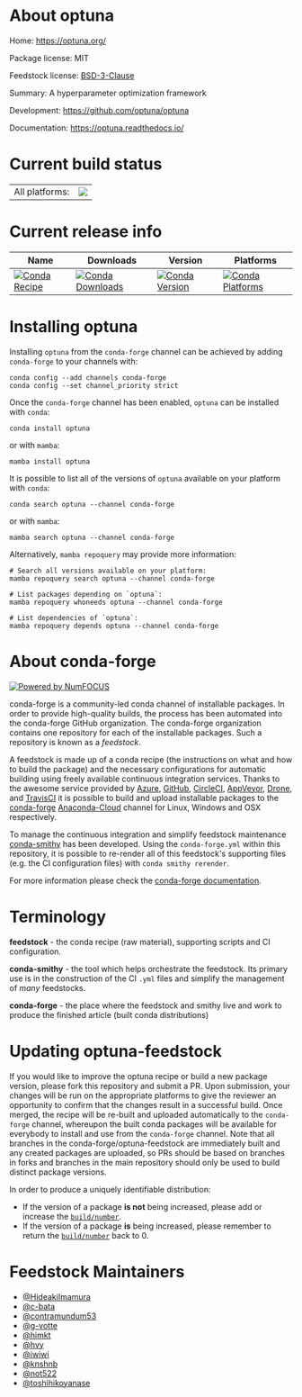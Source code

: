 About optuna
============

Home: https://optuna.org/

Package license: MIT

Feedstock license: [BSD-3-Clause](https://github.com/conda-forge/optuna-feedstock/blob/main/LICENSE.txt)

Summary: A hyperparameter optimization framework

Development: https://github.com/optuna/optuna

Documentation: https://optuna.readthedocs.io/

Current build status
====================


<table><tr><td>All platforms:</td>
    <td>
      <a href="https://dev.azure.com/conda-forge/feedstock-builds/_build/latest?definitionId=8392&branchName=main">
        <img src="https://dev.azure.com/conda-forge/feedstock-builds/_apis/build/status/optuna-feedstock?branchName=main">
      </a>
    </td>
  </tr>
</table>

Current release info
====================

| Name | Downloads | Version | Platforms |
| --- | --- | --- | --- |
| [![Conda Recipe](https://img.shields.io/badge/recipe-optuna-green.svg)](https://anaconda.org/conda-forge/optuna) | [![Conda Downloads](https://img.shields.io/conda/dn/conda-forge/optuna.svg)](https://anaconda.org/conda-forge/optuna) | [![Conda Version](https://img.shields.io/conda/vn/conda-forge/optuna.svg)](https://anaconda.org/conda-forge/optuna) | [![Conda Platforms](https://img.shields.io/conda/pn/conda-forge/optuna.svg)](https://anaconda.org/conda-forge/optuna) |

Installing optuna
=================

Installing `optuna` from the `conda-forge` channel can be achieved by adding `conda-forge` to your channels with:

```
conda config --add channels conda-forge
conda config --set channel_priority strict
```

Once the `conda-forge` channel has been enabled, `optuna` can be installed with `conda`:

```
conda install optuna
```

or with `mamba`:

```
mamba install optuna
```

It is possible to list all of the versions of `optuna` available on your platform with `conda`:

```
conda search optuna --channel conda-forge
```

or with `mamba`:

```
mamba search optuna --channel conda-forge
```

Alternatively, `mamba repoquery` may provide more information:

```
# Search all versions available on your platform:
mamba repoquery search optuna --channel conda-forge

# List packages depending on `optuna`:
mamba repoquery whoneeds optuna --channel conda-forge

# List dependencies of `optuna`:
mamba repoquery depends optuna --channel conda-forge
```


About conda-forge
=================

[![Powered by NumFOCUS](https://img.shields.io/badge/powered%20by-NumFOCUS-orange.svg?style=flat&colorA=E1523D&colorB=007D8A)](https://numfocus.org)

conda-forge is a community-led conda channel of installable packages.
In order to provide high-quality builds, the process has been automated into the
conda-forge GitHub organization. The conda-forge organization contains one repository
for each of the installable packages. Such a repository is known as a *feedstock*.

A feedstock is made up of a conda recipe (the instructions on what and how to build
the package) and the necessary configurations for automatic building using freely
available continuous integration services. Thanks to the awesome service provided by
[Azure](https://azure.microsoft.com/en-us/services/devops/), [GitHub](https://github.com/),
[CircleCI](https://circleci.com/), [AppVeyor](https://www.appveyor.com/),
[Drone](https://cloud.drone.io/welcome), and [TravisCI](https://travis-ci.com/)
it is possible to build and upload installable packages to the
[conda-forge](https://anaconda.org/conda-forge) [Anaconda-Cloud](https://anaconda.org/)
channel for Linux, Windows and OSX respectively.

To manage the continuous integration and simplify feedstock maintenance
[conda-smithy](https://github.com/conda-forge/conda-smithy) has been developed.
Using the ``conda-forge.yml`` within this repository, it is possible to re-render all of
this feedstock's supporting files (e.g. the CI configuration files) with ``conda smithy rerender``.

For more information please check the [conda-forge documentation](https://conda-forge.org/docs/).

Terminology
===========

**feedstock** - the conda recipe (raw material), supporting scripts and CI configuration.

**conda-smithy** - the tool which helps orchestrate the feedstock.
                   Its primary use is in the construction of the CI ``.yml`` files
                   and simplify the management of *many* feedstocks.

**conda-forge** - the place where the feedstock and smithy live and work to
                  produce the finished article (built conda distributions)


Updating optuna-feedstock
=========================

If you would like to improve the optuna recipe or build a new
package version, please fork this repository and submit a PR. Upon submission,
your changes will be run on the appropriate platforms to give the reviewer an
opportunity to confirm that the changes result in a successful build. Once
merged, the recipe will be re-built and uploaded automatically to the
`conda-forge` channel, whereupon the built conda packages will be available for
everybody to install and use from the `conda-forge` channel.
Note that all branches in the conda-forge/optuna-feedstock are
immediately built and any created packages are uploaded, so PRs should be based
on branches in forks and branches in the main repository should only be used to
build distinct package versions.

In order to produce a uniquely identifiable distribution:
 * If the version of a package **is not** being increased, please add or increase
   the [``build/number``](https://docs.conda.io/projects/conda-build/en/latest/resources/define-metadata.html#build-number-and-string).
 * If the version of a package **is** being increased, please remember to return
   the [``build/number``](https://docs.conda.io/projects/conda-build/en/latest/resources/define-metadata.html#build-number-and-string)
   back to 0.

Feedstock Maintainers
=====================

* [@HideakiImamura](https://github.com/HideakiImamura/)
* [@c-bata](https://github.com/c-bata/)
* [@contramundum53](https://github.com/contramundum53/)
* [@g-votte](https://github.com/g-votte/)
* [@himkt](https://github.com/himkt/)
* [@hvy](https://github.com/hvy/)
* [@iwiwi](https://github.com/iwiwi/)
* [@knshnb](https://github.com/knshnb/)
* [@not522](https://github.com/not522/)
* [@toshihikoyanase](https://github.com/toshihikoyanase/)
